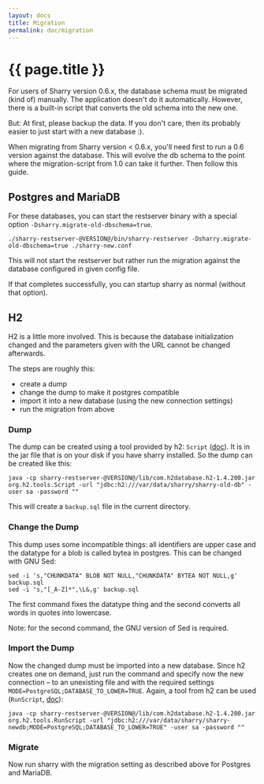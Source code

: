 ```yaml
---
layout: docs
title: Migration
permalink: doc/migration
---
```


# {{ page.title }}

For users of Sharry version 0.6.x, the database schema must be
migrated (kind of) manually. The application doesn't do it
automatically. However, there is a built-in script that converts the
old schema into the new one.

But: At first, please backup the data. If you don't care, then its
probably easier to just start with a new database :).

When migrating from Sharry version < 0.6.x, you'll need first to run a
0.6 version against the database. This will evolve the db schema to
the point where the migration-script from 1.0 can take it further.
Then follow this guide.

## Postgres and MariaDB

For these databases, you can start the restserver binary with a
special option `-Dsharry.migrate-old-dbschema=true`.

```
./sharry-restserver-@VERSION@/bin/sharry-restserver -Dsharry.migrate-old-dbschema=true ./sharry-new.conf
```

This will not start the restserver but rather run the migration
against the database configured in given config file.

If that completes successfully, you can startup sharry as normal
(without that option).


## H2

H2 is a little more involved. This is because the database
initialization changed and the parameters given with the URL cannot be
changed afterwards.

The steps are roughly this:

- create a dump
- change the dump to make it postgres compatible
- import it into a new database (using the new connection settings)
- run the migration from above

### Dump

The dump can be created using a tool provided by h2: `Script`
([doc](https://h2database.com/javadoc/org/h2/tools/Script.html)). It
is in the jar file that is on your disk if you have sharry installed.
So the dump can be created like this:

```
java -cp sharry-restserver-@VERSION@/lib/com.h2database.h2-1.4.200.jar org.h2.tools.Script -url "jdbc:h2:///var/data/sharry/sharry-old-db" -user sa -password ""
```

This will create a `backup.sql` file in the current directory.


### Change the Dump

This dump uses some incompatible things: all identifiers are upper
case and the datatype for a blob is called bytea in postgres. This can
be changed with GNU Sed:

```
sed -i 's,"CHUNKDATA" BLOB NOT NULL,"CHUNKDATA" BYTEA NOT NULL,g' backup.sql
sed -i 's,"[_A-Z]*",\L&,g' backup.sql
```

The first command fixes the datatype thing and the second converts all
words in quotes into lowercase.

Note: for the second command, the GNU version of Sed is required.

### Import the Dump

Now the changed dump must be imported into a new database. Since h2
creates one on demand, just run the command and specify now the new
connection – to an unexisting file and with the required settings
`MODE=PostgreSQL;DATABASE_TO_LOWER=TRUE`. Again, a tool from h2 can be
used (`RunScript`,
[doc](https://h2database.com/javadoc/org/h2/tools/RunScript.html)):

```
java -cp sharry-restserver-@VERSION@/lib/com.h2database.h2-1.4.200.jar org.h2.tools.RunScript -url "jdbc:h2:///var/data/sharry/sharry-newdb;MODE=PostgreSQL;DATABASE_TO_LOWER=TRUE" -user sa -password ""
```

### Migrate

Now run sharry with the migration setting as described above for
Postgres and MariaDB.

